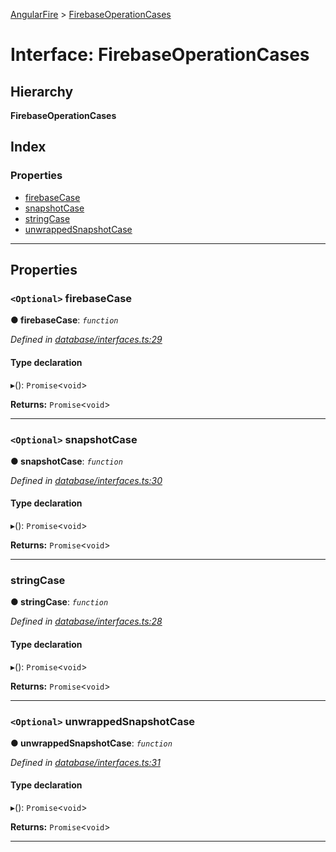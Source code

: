 [AngularFire](../README.md) > [FirebaseOperationCases](../interfaces/firebaseoperationcases.md)

# Interface: FirebaseOperationCases

## Hierarchy

**FirebaseOperationCases**

## Index

### Properties

* [firebaseCase](firebaseoperationcases.md#firebasecase)
* [snapshotCase](firebaseoperationcases.md#snapshotcase)
* [stringCase](firebaseoperationcases.md#stringcase)
* [unwrappedSnapshotCase](firebaseoperationcases.md#unwrappedsnapshotcase)

---

## Properties

<a id="firebasecase"></a>

### `<Optional>` firebaseCase

**● firebaseCase**: *`function`*

*Defined in [database/interfaces.ts:29](https://github.com/angular/angularfire2/blob/a42a84f/src/database/interfaces.ts#L29)*

#### Type declaration
▸(): `Promise`<`void`>

**Returns:** `Promise`<`void`>

___
<a id="snapshotcase"></a>

### `<Optional>` snapshotCase

**● snapshotCase**: *`function`*

*Defined in [database/interfaces.ts:30](https://github.com/angular/angularfire2/blob/a42a84f/src/database/interfaces.ts#L30)*

#### Type declaration
▸(): `Promise`<`void`>

**Returns:** `Promise`<`void`>

___
<a id="stringcase"></a>

###  stringCase

**● stringCase**: *`function`*

*Defined in [database/interfaces.ts:28](https://github.com/angular/angularfire2/blob/a42a84f/src/database/interfaces.ts#L28)*

#### Type declaration
▸(): `Promise`<`void`>

**Returns:** `Promise`<`void`>

___
<a id="unwrappedsnapshotcase"></a>

### `<Optional>` unwrappedSnapshotCase

**● unwrappedSnapshotCase**: *`function`*

*Defined in [database/interfaces.ts:31](https://github.com/angular/angularfire2/blob/a42a84f/src/database/interfaces.ts#L31)*

#### Type declaration
▸(): `Promise`<`void`>

**Returns:** `Promise`<`void`>

___

